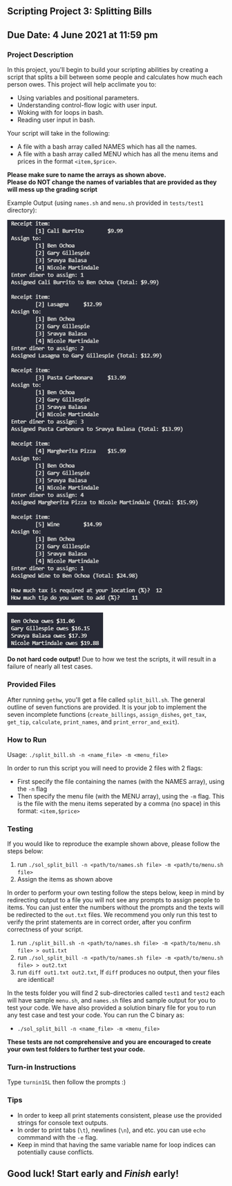 ## Scripting Project 3: Splitting Bills

## Due Date: 4 June 2021 at 11:59 pm

### Project Description

In this project, you'll begin to build your scripting abilities by creating a script that splits a bill between some people and calculates how much each person owes. This project will help acclimate you to:

- Using variables and positional parameters.
- Understanding control-flow logic with user input.
- Woking with for loops in bash.
- Reading user input in bash.

Your script will take in the following:

- A file with a bash array called NAMES which has all the names.
- A file with a bash array called MENU which has all the menu items and prices in the format `<item,$price>`.

**Please make sure to name the arrays as shown above.**<br>
**Please do NOT change the names of variables that are provided as they will mess up the grading script**

Example Output (using `names.sh` and `menu.sh` provided in `tests/test1` directory):

![Example Output part 1](output1.png)

![Example Output part 2](output2.png)

**Do not hard code output!** Due to how we test the scripts, it will result in a failure of nearly all test cases.

### Provided Files

After running `gethw`, you'll get a file called
`split_bill.sh`. The general outline of seven functions are provided.
It is your job to implement the seven incomplete functions (`create_billings`, `assign_dishes`, `get_tax`, `get_tip`, `calculate`, `print_names`, and `print_error_and_exit`).

### How to Run

Usage: `./split_bill.sh -n <name_file> -m <menu_file>`

In order to run this script you will need to provide 2 files with 2 flags:

- First specify the file containing the names (with the NAMES array), using the `-n` flag
- Then specify the menu file (with the MENU array), using the `-m` flag. This is the file 
  with the menu items seperated by a comma (no space) in this format:
  `<item,$price>`

### Testing
If you would like to reproduce the example shown above, please follow the steps below:
1. run `./sol_split_bill -n <path/to/names.sh file> -m <path/to/menu.sh file>`
1. Assign the items as shown above

In order to perform your own testing follow the steps below, keep in mind by redirecting output to a file you will not see any prompts to assign people to items. You can just enter the numbers without the prompts and the texts will be redirected to the `out.txt` files. We recommend you only run this test to verify the print statements are in correct order, after you confirm correctness of your script.
1. run `./split_bill.sh -n <path/to/names.sh file> -m <path/to/menu.sh file> > out1.txt`
1. run `./sol_split_bill -n <path/to/names.sh file> -m <path/to/menu.sh file> > out2.txt`
1. run `diff out1.txt out2.txt`, If `diff` produces no output, then your files are identical!

In the tests folder you will find 2 sub-directories called `test1` and `test2`
each will have sample `menu.sh`, and `names.sh` files and sample output for you to test your code. 
We have also provided a solution binary file for you to run any test case and test your code.
You can run the C binary as: 
- `./sol_split_bill -n <name_file> -m <menu_file>`

**These tests are not comprehensive and you are encouraged to create your own test folders to further test your code.**

### Turn-in Instructions

Type `turnin15L` then follow the prompts :)

### Tips

 - In order to keep all print statements consistent, please use the provided strings for console text outputs.
 - In order to print tabs (`\t`), newlines (`\n`), and etc. you can use `echo` commmand with the `-e` flag.
 - Keep in mind that having the same variable name for loop indices can potentially cause conflicts.

## Good luck! Start early and _Finish_ early!
